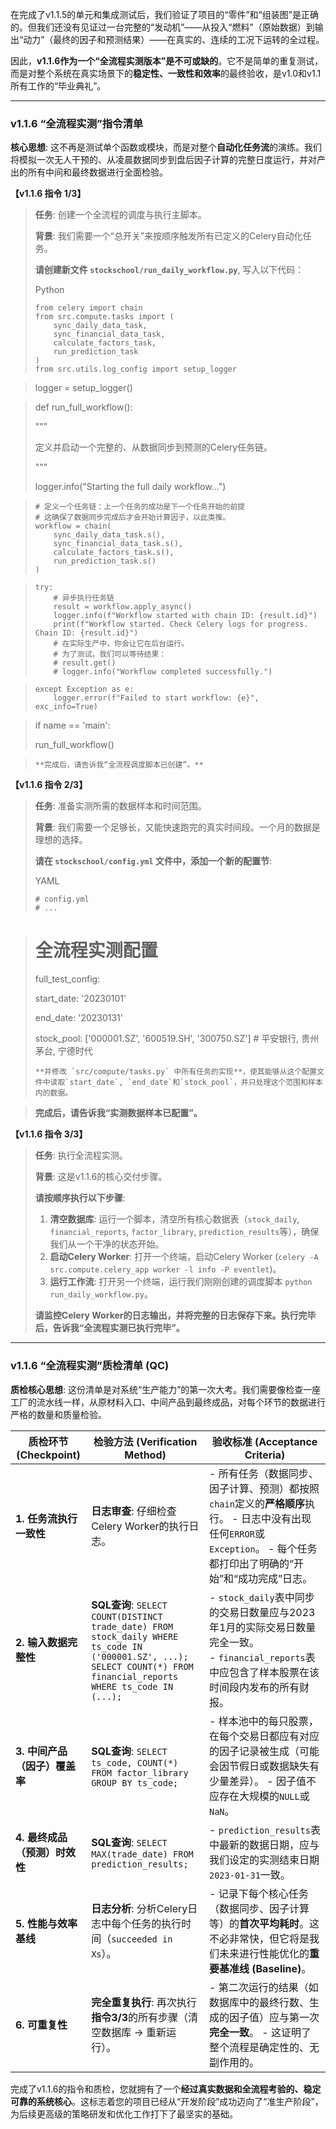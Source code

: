 在完成了v1.1.5的单元和集成测试后，我们验证了项目的“零件”和“组装图”是正确的。但我们还没有见证过一台完整的“发动机”——从投入“燃料”（原始数据）到输出“动力”（最终的因子和预测结果）——在真实的、连续的工况下运转的全过程。

因此，**v1.1.6作为一个“全流程实测版本”是不可或缺的**。它不是简单的重复测试，而是对整个系统在真实场景下的**稳定性、一致性和效率**的最终验收，是v1.0和v1.1所有工作的“毕业典礼”。

------



### **v1.1.6 “全流程实测”指令清单**



**核心思想**: 这不再是测试单个函数或模块，而是对整个**自动化任务流**的演练。我们将模拟一次无人干预的、从凌晨数据同步到盘后因子计算的完整日度运行，并对产出的所有中间和最终数据进行全面检验。

**【v1.1.6 指令 1/3】**

> **任务**: 创建一个全流程的调度与执行主脚本。
>
> **背景**: 我们需要一个“总开关”来按顺序触发所有已定义的Celery自动化任务。
>
> **请创建新文件 `stockschool/run_daily_workflow.py`**, 写入以下代码：
>
> Python
>
> ```
> from celery import chain
> from src.compute.tasks import (
>     sync_daily_data_task,
>     sync_financial_data_task,
>     calculate_factors_task,
>     run_prediction_task
> )
> from src.utils.log_config import setup_logger
> ```

> logger = setup_logger()

> def run_full_workflow():
>
> """
>
> 定义并启动一个完整的、从数据同步到预测的Celery任务链。
>
> """
>
> logger.info("Starting the full daily workflow...")

> ```
> # 定义一个任务链：上一个任务的成功是下一个任务开始的前提
> # 这确保了数据同步完成后才会开始计算因子，以此类推。
> workflow = chain(
>     sync_daily_data_task.s(),
>     sync_financial_data_task.s(),
>     calculate_factors_task.s(),
>     run_prediction_task.s()
> )
> ```

> ```
> try:
>     # 异步执行任务链
>     result = workflow.apply_async()
>     logger.info(f"Workflow started with chain ID: {result.id}")
>     print(f"Workflow started. Check Celery logs for progress. Chain ID: {result.id}")
>     # 在实际生产中，你会让它在后台运行。
>     # 为了测试，我们可以等待结果：
>     # result.get()
>     # logger.info("Workflow completed successfully.")
> ```

> ```
> except Exception as e:
>     logger.error(f"Failed to start workflow: {e}", exc_info=True)
> ```

> if name == 'main':
>
> run_full_workflow()

> ```
> **完成后，请告诉我“全流程调度脚本已创建”。**
> ```

**【v1.1.6 指令 2/3】**

> **任务**: 准备实测所需的数据样本和时间范围。
>
> **背景**: 我们需要一个足够长，又能快速跑完的真实时间段。一个月的数据是理想的选择。
>
> **请在 `stockschool/config.yml` 文件中，添加一个新的配置节**:
>
> YAML
>
> ```
> # config.yml
> # ...
> ```

> # 全流程实测配置
>
> 
>
> full_test_config:
>
> start_date: '20230101'
>
> end_date: '20230131'
>
> stock_pool: ['000001.SZ', '600519.SH', '300750.SZ'] # 平安银行, 贵州茅台, 宁德时代
>
> ```
> **并修改 `src/compute/tasks.py` 中所有任务的实现**，使其能够从这个配置文件中读取`start_date`, `end_date`和`stock_pool`，并只处理这个范围和样本内的数据。
> ```

> **完成后，请告诉我“实测数据样本已配置”。**

**【v1.1.6 指令 3/3】**

> **任务**: 执行全流程实测。
>
> **背景**: 这是v1.1.6的核心交付步骤。
>
> **请按顺序执行以下步骤**:
>
> 1. **清空数据库**: 运行一个脚本，清空所有核心数据表（`stock_daily`, `financial_reports`, `factor_library`, `prediction_results`等），确保我们从一个干净的状态开始。
> 2. **启动Celery Worker**: 打开一个终端，启动Celery Worker (`celery -A src.compute.celery_app worker -l info -P eventlet`)。
> 3. **运行工作流**: 打开另一个终端，运行我们刚刚创建的调度脚本 `python run_daily_workflow.py`。
>
> **请监控Celery Worker的日志输出，并将完整的日志保存下来。执行完毕后，告诉我“全流程实测已执行完毕”。**

------



### **v1.1.6 “全流程实测”质检清单 (QC)**



**质检核心思想**: 这份清单是对系统“生产能力”的第一次大考。我们需要像检查一座工厂的流水线一样，从原材料入口、中间产品到最终成品，对每个环节的数据进行严格的数量和质量检验。

| **质检环节 (Checkpoint)**     | **检验方法 (Verification Method)**                           | **验收标准 (Acceptance Criteria)**                           |
| ----------------------------- | ------------------------------------------------------------ | ------------------------------------------------------------ |
| **1. 任务流执行一致性**       | **日志审查**: 仔细检查Celery Worker的执行日志。              | - 所有任务（数据同步、因子计算、预测）都按照`chain`定义的**严格顺序**执行。 - 日志中没有出现任何`ERROR`或`Exception`。 - 每个任务都打印出了明确的“开始”和“成功完成”日志。 |
| **2. 输入数据完整性**         | **SQL查询**:  `SELECT COUNT(DISTINCT trade_date) FROM stock_daily WHERE ts_code IN ('000001.SZ', ...);`<br>`SELECT COUNT(*) FROM financial_reports WHERE ts_code IN (...);` | - `stock_daily`表中同步的交易日数量应与2023年1月的实际交易日数量完全一致。<br>- `financial_reports`表中应包含了样本股票在该时间段内发布的所有财报。 |
| **3. 中间产品（因子）覆盖率** | **SQL查询**:  `SELECT ts_code, COUNT(*) FROM factor_library GROUP BY ts_code;` | - 样本池中的每只股票，在每个交易日都应有对应的因子记录被生成（可能会因节假日或数据缺失有少量差异）。 - 因子值不应存在大规模的`NULL`或`NaN`。 |
| **4. 最终成品（预测）时效性** | **SQL查询**:  `SELECT MAX(trade_date) FROM prediction_results;` | - `prediction_results`表中最新的数据日期，应与我们设定的实测结束日期`2023-01-31`一致。 |
| **5. 性能与效率基线**         | **日志分析**:  分析Celery日志中每个任务的执行时间（`succeeded in Xs`）。 | - 记录下每个核心任务（数据同步、因子计算等）的**首次平均耗时**。这不必非常快，但它将是我们未来进行性能优化的**重要基准线 (Baseline)**。 |
| **6. 可重复性**               | **完全重复执行**:  再次执行**指令3/3**的所有步骤（清空数据库 -> 重新运行）。 | - 第二次运行的结果（如数据库中的最终行数、生成的因子值）应与第一次**完全一致**。 - 这证明了整个流程是确定性的、无副作用的。 |

完成了v1.1.6的指令和质检，您就拥有了一个**经过真实数据和全流程考验的、稳定可靠的系统核心**。这标志着您的项目已经从“开发阶段”成功迈向了“准生产阶段”，为后续更高级的策略研发和优化工作打下了最坚实的基础。
